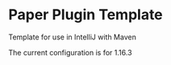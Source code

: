 # Paper Plugin Template

Template for use in IntelliJ with Maven

The current configuration is for 1.16.3

